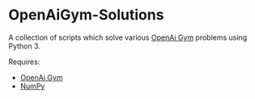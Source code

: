 # OpenAiGym-Solutions
A collection of scripts which solve various [OpenAi Gym](https://gym.openai.com/) problems using Python 3.

Requires:
- [OpenAi Gym](https://gym.openai.com/docs)
- [NumPy](http://www.scipy.org/scipylib/download.html)
